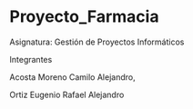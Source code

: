 # Proyecto_Farmacia

Asignatura: Gestión de Proyectos Informáticos

Integrantes

Acosta Moreno Camilo Alejandro,


Ortiz Eugenio Rafael Alejandro
